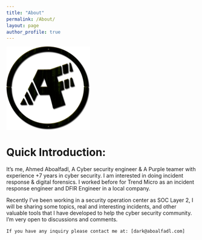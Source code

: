 ```yaml
---
title: "About"
permalink: /About/
layout: page
author_profile: true
---
```


<img src="https://raw.githubusercontent.com/Aboalfadl/aboalfadl.github.io/main/Logo.png" style="zoom:50%;" />

# Quick Introduction:

It’s me, Ahmed Aboalfadl, A Cyber security engineer & A Purple teamer with experience +7 years in cyber security. I am interested in doing incident response & digital forensics. I worked before for Trend Micro as an incident response engineer and DFIR Engineer in a local company. 

Recently I’ve been working in a security operation center as SOC Layer 2, I will be sharing some topics,  real and interesting incidents, and other valuable tools that I have developed to help the cyber security community.
I’m very open to discussions and comments.

```
If you have any inquiry please contact me at: [dark@aboalfadl.com] 
```


